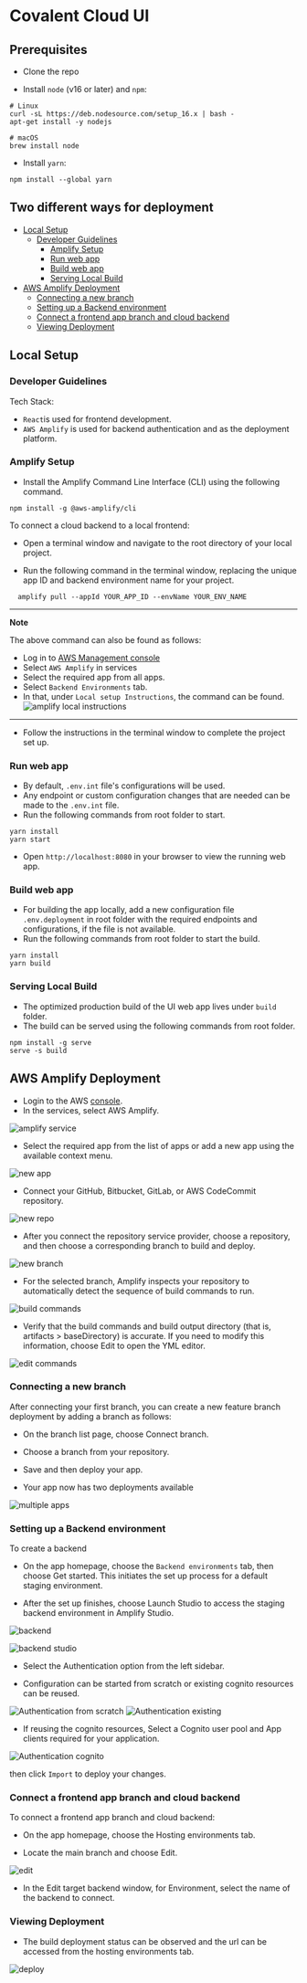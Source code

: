 # Covalent Cloud UI

## Prerequisites

- Clone the repo

- Install `node` (v16 or later) and `npm`:

```shell
# Linux
curl -sL https://deb.nodesource.com/setup_16.x | bash -
apt-get install -y nodejs

# macOS
brew install node
```

- Install `yarn`:

```shell
npm install --global yarn
```

## Two different ways for deployment

- [Local Setup](#local-setup)
  - [Developer Guidelines](#developer-guidelines)
    - [Amplify Setup](#amplify-setup)
    - [Run web app](#run-web-app)
    - [Build web app](#build-web-app)
    - [Serving Local Build](#serving-local-build)
- [AWS Amplify Deployment](#amplify-deployment)
  - [Connecting a new branch](#connecting-a-new-branch)
  - [Setting up a Backend environment](#setting-up-a-backend-environment)
  - [Connect a frontend app branch and cloud backend](#connect-a-frontend-app-branch-and-cloud-backend)
  - [Viewing Deployment](#viewing-deployment)

## Local Setup

### Developer Guidelines

Tech Stack:

- `React`is used for frontend development.
- `AWS Amplify` is used for backend authentication and as the deployment platform.

### Amplify Setup

- Install the Amplify Command Line Interface (CLI) using the following command.

```shell
npm install -g @aws-amplify/cli
```

To connect a cloud backend to a local frontend:

- Open a terminal window and navigate to the root directory of your local project.

- Run the following command in the terminal window, replacing the unique app ID and backend environment name for your project.

```shell
  amplify pull --appId YOUR_APP_ID --envName YOUR_ENV_NAME
```

---

**Note**

The above command can also be found as follows:

- Log in to [AWS Management console](https://console.aws.amazon.com/)
- Select `AWS Amplify` in services
- Select the required app from all apps.
- Select `Backend Environments` tab.
- In that, under `Local setup Instructions`, the command can be found.
  ![amplify local instructions](/src/assets/readme/amplifyLocalIns.png)

---

- Follow the instructions in the terminal window to complete the project set up.

### Run web app

- By default, `.env.int` file's configurations will be used.
- Any endpoint or custom configuration changes that are needed can be made to the `.env.int` file.
- Run the following commands from root folder to start.

```shell
yarn install
yarn start
```

- Open `http://localhost:8080` in your browser to view the running web app.

### Build web app

- For building the app locally, add a new configuration file `.env.deployment` in root folder with the required endpoints and configurations, if the file is not available.
- Run the following commands from root folder to start the build.

```shell
yarn install
yarn build
```

### Serving Local Build

- The optimized production build of the UI web app lives under `build` folder.
- The build can be served using the following commands from root folder.

```shell
npm install -g serve
serve -s build
```

## AWS Amplify Deployment

- Login to the AWS [console](https://console.aws.amazon.com/).
- In the services, select AWS Amplify.

![amplify service](/src/assets/readme/amplifyService.png)

- Select the required app from the list of apps or add a new app using the available context menu.

![new app](/src/assets/readme/newApp.png)

- Connect your GitHub, Bitbucket, GitLab, or AWS CodeCommit repository.

![new repo](/src/assets/readme/newRepo.png)

- After you connect the repository service provider, choose a repository, and then choose a corresponding branch to build and deploy.

![new branch](/src/assets/readme/addRepoBranch.png)

- For the selected branch, Amplify inspects your repository to automatically detect the sequence of build commands to run.

![build commands](/src/assets/readme/buildCommands.png)

- Verify that the build commands and build output directory (that is, artifacts > baseDirectory) is accurate. If you need to modify this information, choose Edit to open the YML editor.

![edit commands](/src/assets/readme/editCommands.png)

### Connecting a new branch

After connecting your first branch, you can create a new feature branch deployment by adding a branch as follows:

- On the branch list page, choose Connect branch.

- Choose a branch from your repository.

- Save and then deploy your app.

- Your app now has two deployments available

![multiple apps](/src/assets/readme/multipleapps.png)

### Setting up a Backend environment

To create a backend

- On the app homepage, choose the `Backend environments` tab, then choose Get started. This initiates the set up process for a default staging environment.

- After the set up finishes, choose Launch Studio to access the staging backend environment in Amplify Studio.

![backend](/src/assets/readme/backend.png)

![backend studio](/src/assets/readme/backendStudio.png)

- Select the Authentication option from the left sidebar.

- Configuration can be started from scratch or existing cognito resources can be reused.

![Authentication from scratch](/src/assets/readme/scratchAuth.png)
![Authentication existing](/src/assets/readme/reuseAuth.png)

- If reusing the cognito resources, Select a Cognito user pool and App clients required for your application.

![Authentication cognito](/src/assets/readme/cognito.png)

then click `Import` to deploy your changes.

### Connect a frontend app branch and cloud backend

To connect a frontend app branch and cloud backend:

- On the app homepage, choose the Hosting environments tab.

- Locate the main branch and choose Edit.

![edit](/src/assets/readme/editOption.png)

- In the Edit target backend window, for Environment, select the name of the backend to connect.

### Viewing Deployment

- The build deployment status can be observed and the url can be accessed from the hosting environments tab.

![deploy](/src/assets/readme/deploy.png)
